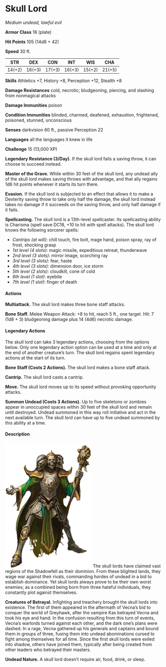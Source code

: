 # Skull Lord
*Medium undead, lawful evil*

**Armor Class** 18 (plate)

**Hit Points** 105 (14d8 + 42)

**Speed** 30 ft.

**STR**|**DEX**|**CON**|**INT**|**WIS**|**CHA**
-------|-------|-------|-------|-------|-------
14(+2) |16(+3) |17(+3) |16(+3) |15(+2) |21(+5)

**Skills** Athletics +7, History +8, Perception +12, Stealth +8

**Damage Resistances** cold, necrotic; bludgeoning, piercing, and slashing from nonmagical attacks

**Damage Immunities** poison

**Condition Immunities** blinded, charmed, deafened, exhaustion, frightened, poisoned, stunned, unconscious

**Senses** darkvision 60 ft., passive Perception 22

**Languages** all the languages it knew in life

**Challenge** 15 (13,000 XP)

**Legendary Resistance (3/Day).** If the skull lord fails a saving throw, it can choose to succeed instead.

**Master of the Grave.** While within 30 feet of the skull lord, any undead ally of the skull lord makes saving throws with advantage, and that ally regains 1d6 hit points whenever it starts its turn there.

**Evasion.** If the skull lord is subjected to an effect that allows it to make a Dexterity saving throw to take only half the damage, the skull lord instead takes no damage if it succeeds on the saving throw, and only half damage if it fails.

**Spellcasting.** The skull lord is a 13th-level spellcaster. Its spellcasting ability is Charisma (spell save DC18, +10 to hit with spell attacks). The skull lord knows the following sorcerer spells:

* *Cantrips (at will)*: chill touch, fire bolt, mage hand, poison spray, ray of frost, shocking grasp
* *1st level (4 slots)*: magic missile, expeditious retreat, thunderwave
* *2nd level (3 slots)*: mirror image, scorching ray
* *3rd level (3 slots)*: fear, haste
* *4th level (3 slots)*: dimension door, ice storm
* *5th level (2 slots)*: cloudkill, cone of cold
* *6th level (1 slot)*: eyebite
* *7th level (1 slot)*: finger of death

#### Actions
**Multiattack.** The skull lord makes three bone staff attacks.

**Bone Staff.** Melee Weapon Attack: +8 to hit, reach 5 ft., one target. Hit: 7 (1d8 + 3) bludgeoning damage plus 14 (4d6) necrotic damage.

#### Legendary Actions
The skull lord can take 3 legendary actions, choosing from the options below. Only one legendary action option can be used at a time and only at the end of another creature’s turn. The skull lord regains spent legendary actions at the start of its turn.

**Bone Staff (Costs 2 Actions).** The skull lord makes a bone staff attack.

**Cantrip.** The skull lord casts a cantrip.

**Move.** The skull lord moves up to its speed without provoking opportunity attacks.

**Summon Undead (Costs 3 Actions).** Up to five skeletons or zombies appear in unoccupied spaces within 30 feet of the skull lord and remain until destroyed. Undead summoned in this way roll initiative and act in the next available turn. The skull lord can have up to five undead summoned by this ability at a time.

#### Description
![Skull Lord](SkullLord.png) The skull lords have claimed vast regions of the Shadowfell as their dominion. From these blighted lands, they wage war against their rivals, commanding hordes of undead in a bid to establish dominance. Yet skull lords always prove to be their own worst enemies; as a combined being born from three hateful individuals, they constantly plot against themselves.

**Creatures of Betrayal.** Infighting and treachery brought the skull lords into existence. The first of them appeared in the aftermath of Vecna’s bid to conquer the world of Greyhawk, after the vampire Kas betrayed Vecna and took his eye and hand. In the confusion resulting from this turn of events, Vecna’s warlords turned against each other, and the dark one’s plans were dashed. In a rage, Vecna gathered up his generals and captains and bound them in groups of three, fusing them into undead abominations cursed to fight among themselves for all time. Since the first skull lords were exiled into shadow, others have joined them, typically after being created from other leaders who betrayed their masters.

**Undead Nature.** A skull lord doesn’t require air, food, drink, or sleep.
